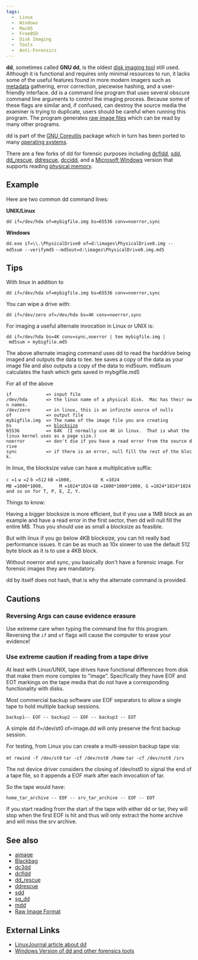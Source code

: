 ```yaml
---
tags:
  -  Linux
  -  Windows
  -  MacOS
  -  FreeBSD
  -  Disk Imaging
  -  Tools
  -  Anti-Forensics
---
```

**dd**, sometimes called **GNU dd**, is the oldest [disk imaging
tool](disk_imaging.md) still used. Although it is functional and requires only
minimal resources to run, it lacks some of the useful features found in more
modern imagers such as [metadata](metadata.md) gathering, error correction,
piecewise hashing, and a user-friendly interface. dd is a command line program
that uses several obscure command line arguments to control the imaging
process. Because some of these flags are similar and, if confused, can destroy
the source media the examiner is trying to duplicate, users should be careful
when running this program. The program generates [raw image
files](raw_image_file.md) which can be read by many other programs.

dd is part of the [GNU Coreutils](gnu_coreutils.md) package
which in turn has been ported to many [operating
systems](operating_system.md).

There are a few forks of dd for forensic purposes including
[dcfldd](dcfldd.md), [sdd](sdd.md),
[dd_rescue](dd_rescue.md), [ddrescue](ddrescue.md),
[dccidd](dccidd.md), and a [Microsoft
Windows](windows.md) version that supports reading [physical
memory](physical_memory.md).

## Example

Here are two common dd command lines:

**UNIX/Linux**

`dd if=/dev/hda of=mybigfile.img bs=65536 conv=noerror,sync`

**Windows**

`dd.exe if=\\.\PhysicalDrive0 of=d:\images\PhysicalDrive0.img --md5sum --verifymd5`
`--md5out=d:\images\PhysicalDrive0.img.md5`

## Tips

With linux in addition to

`dd if=/dev/hda of=mybigfile.img bs=65536 conv=noerror,sync`

You can wipe a drive with:

`dd if=/dev/zero of=/dev/hda bs=4K conv=noerror,sync`

For imaging a useful alternate invocation in Linux or UNIX is:

`dd if=/dev/hda bs=4K conv=sync,noerror | tee mybigfile.img | md5sum > mybigfile.md5`

The above alternate imaging command uses dd to read the harddrive being
imaged and outputs the data to tee. tee saves a copy of the data as your
image file and also outputs a copy of the data to md5sum. md5sum
calculates the hash which gets saved in mybgifile.md5

For all of the above

`if             => input file`
`/dev/hda       => the linux name of a physical disk.  Mac has their own names.`
`/dev/zero      => in linux, this is an infinite source of nulls`
`of             => output file`
`mybigfile.img  => The name of the image file you are creating`
`bs             => `[`blocksize`](blocksize.md)
`65536          => 64K  (I normally use 4K in linux.  That is what the linux kernel uses as a page size.)`
`noerror        => don't die if you have a read error from the source drive`
`sync           => if there is an error, null fill the rest of the block.`

In linux, the blocksize value can have a multiplicative suffix:

`c =1`
`w =2`
`b =512`
`kB =1000,           K =1024`
`MB =1000*1000,      M =1024*1024`
`GB =1000*1000*1000, G =1024*1024*1024`
`and so on for T, P, E, Z, Y. `

Things to know:

Having a bigger blocksize is more efficient, but if you use a 1MB block
as an example and have a read error in the first sector, then dd will
null fill the entire MB. Thus you should use as small a blocksize as
feasible.

But with linux if you go below 4KB blocksize, you can hit really bad
performance issues. It can be as much as 10x slower to use the default
512 byte block as it is to use a 4KB block.

Without noerror and sync, you basically don't have a forensic image. For
forensic images they are mandatory.

dd by itself does not hash, that is why the alternate command is
provided.

## Cautions

### Reversing Args can cause evidence erasure

Use extreme care when typing the command line for this program.
Reversing the `if` and `of` flags will cause the computer to erase your
evidence!

### Use extreme caution if reading from a tape drive

At least with Linux/UNIX, tape drives have functional differences from
disk that make them more complex to "image". Specifically they have EOF
and EOT markings on the tape media that do not have a corresponding
functionality with disks.

Most commercial backup software use EOF separators to allow a single
tape to hold multiple backup sessions.

`backup1-- EOF -- backup2 -- EOF -- backup3 -- EOT`

A simple dd if=/dev/st0 of=image.dd will only preserve the first backup
session.

For testing, from Linux you can create a multi-session backup tape via:

`mt rewind -f /dev/st0`
`tar -cf /dev/nst0 /home`
`tar -cf /dev/nst0 /srv`

The nst device driver considers the closing of /dev/nst0 to signal the
end of a tape file, so it appends a EOF mark after each invocation of
tar.

So the tape would have:

`home_tar_archive -- EOF -- srv_tar_archive -- EOF -- EOT`

If you start reading from the start of the tape with either dd or tar,
they will stop when the first EOF is hit and thus will only extract the
home archive and will miss the srv archive.

## See also

- [aimage](aimage.md)
- [Blackbag](blackbag.md)
- [dc3dd](dc3dd.md)
- [dcfldd](dcfldd.md)
- [dd_rescue](dd_rescue.md)
- [ddrescue](ddrescue.md)
- [sdd](sdd.md)
- [sg_dd](sg_dd.md)
- [mdd](mdd.md)
- [Raw Image Format](raw_image_format.md)

## External Links

- [LinuxJournal article about dd](http://www.linuxjournal.com/article/1320)
- [Windows Version of dd and other forensics tools](http://users.erols.com/gmgarner/forensics/)
